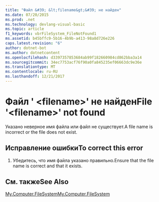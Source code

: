 ```yaml
---
title: "Файл &#39; &lt;filename&gt;&#39; не найден"
ms.date: 07/20/2015
ms.prod: .net
ms.technology: devlang-visual-basic
ms.topic: article
f1_keywords: vbrFileSystem_FileNotFound1
ms.assetid: b45bffc9-5b16-4b9b-a413-98a8d726e226
caps.latest.revision: "6"
author: dotnet-bot
ms.author: dotnetcontent
ms.openlocfilehash: d3397357853684ab99f182660984cd862bba3a14
ms.sourcegitcommit: 34ec7753acf76f90a0fa845235ef06663dc9e36e
ms.translationtype: MT
ms.contentlocale: ru-RU
ms.lasthandoff: 12/21/2017
---
```

# <a name="file-39ltfilenamegt39-not-found"></a><span data-ttu-id="0db27-102">Файл &#39; &lt;filename&gt;&#39; не найден</span><span class="sxs-lookup"><span data-stu-id="0db27-102">File &#39;&lt;filename&gt;&#39; not found</span></span>
<span data-ttu-id="0db27-103">Указано неверное имя файла или файл не существует.</span><span class="sxs-lookup"><span data-stu-id="0db27-103">A file name is incorrect or the file does not exist.</span></span>  
  
## <a name="to-correct-this-error"></a><span data-ttu-id="0db27-104">Исправление ошибки</span><span class="sxs-lookup"><span data-stu-id="0db27-104">To correct this error</span></span>  
  
1.  <span data-ttu-id="0db27-105">Убедитесь, что имя файла указано правильно.</span><span class="sxs-lookup"><span data-stu-id="0db27-105">Ensure that the file name is correct and that it exists.</span></span>  
  
## <a name="see-also"></a><span data-ttu-id="0db27-106">См. также</span><span class="sxs-lookup"><span data-stu-id="0db27-106">See Also</span></span>  
 [<span data-ttu-id="0db27-107">My.Computer.FileSystem</span><span class="sxs-lookup"><span data-stu-id="0db27-107">My.Computer.FileSystem</span></span>](xref:Microsoft.VisualBasic.FileIO.FileSystem)
